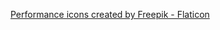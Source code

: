 <a href="https://www.flaticon.com/free-icons/performance" title="performance icons">Performance icons created by Freepik - Flaticon</a>